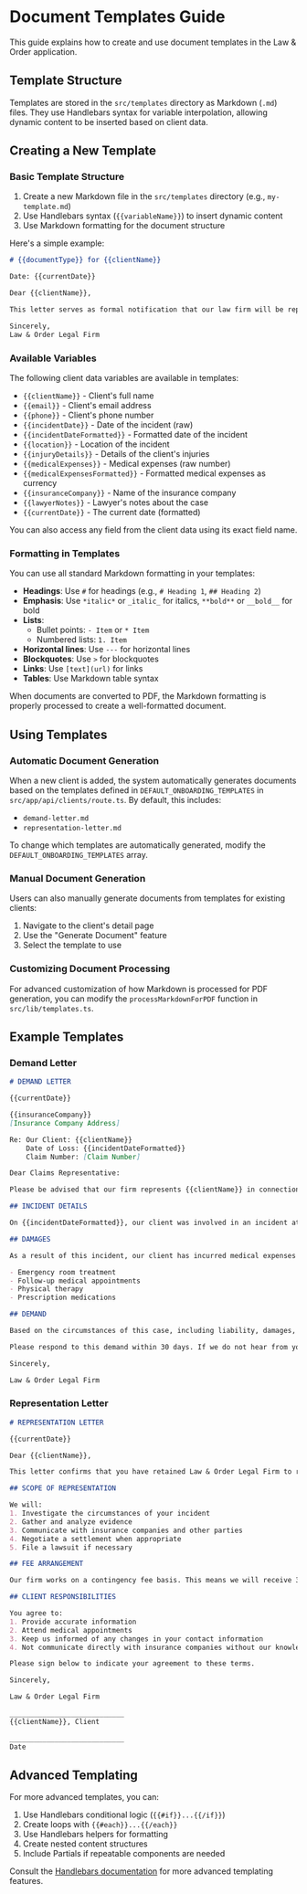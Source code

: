 # Document Templates Guide

This guide explains how to create and use document templates in the Law & Order application.

## Template Structure

Templates are stored in the `src/templates` directory as Markdown (`.md`) files. They use Handlebars syntax for variable interpolation, allowing dynamic content to be inserted based on client data.

## Creating a New Template

### Basic Template Structure

1. Create a new Markdown file in the `src/templates` directory (e.g., `my-template.md`)
2. Use Handlebars syntax (`{{variableName}}`) to insert dynamic content
3. Use Markdown formatting for the document structure

Here's a simple example:

```markdown
# {{documentType}} for {{clientName}}

Date: {{currentDate}}

Dear {{clientName}},

This letter serves as formal notification that our law firm will be representing you in connection with the incident that occurred on {{incidentDateFormatted}}.

Sincerely,
Law & Order Legal Firm
```

### Available Variables

The following client data variables are available in templates:

- `{{clientName}}` - Client's full name
- `{{email}}` - Client's email address
- `{{phone}}` - Client's phone number
- `{{incidentDate}}` - Date of the incident (raw)
- `{{incidentDateFormatted}}` - Formatted date of the incident
- `{{location}}` - Location of the incident
- `{{injuryDetails}}` - Details of the client's injuries
- `{{medicalExpenses}}` - Medical expenses (raw number)
- `{{medicalExpensesFormatted}}` - Formatted medical expenses as currency
- `{{insuranceCompany}}` - Name of the insurance company
- `{{lawyerNotes}}` - Lawyer's notes about the case
- `{{currentDate}}` - The current date (formatted)

You can also access any field from the client data using its exact field name.

### Formatting in Templates

You can use all standard Markdown formatting in your templates:

- **Headings**: Use `#` for headings (e.g., `# Heading 1`, `## Heading 2`)
- **Emphasis**: Use `*italic*` or `_italic_` for italics, `**bold**` or `__bold__` for bold
- **Lists**:
  - Bullet points: `- Item` or `* Item`
  - Numbered lists: `1. Item`
- **Horizontal lines**: Use `---` for horizontal lines
- **Blockquotes**: Use `>` for blockquotes
- **Links**: Use `[text](url)` for links
- **Tables**: Use Markdown table syntax

When documents are converted to PDF, the Markdown formatting is properly processed to create a well-formatted document.

## Using Templates

### Automatic Document Generation

When a new client is added, the system automatically generates documents based on the templates defined in `DEFAULT_ONBOARDING_TEMPLATES` in `src/app/api/clients/route.ts`. By default, this includes:

- `demand-letter.md`
- `representation-letter.md`

To change which templates are automatically generated, modify the `DEFAULT_ONBOARDING_TEMPLATES` array.

### Manual Document Generation

Users can also manually generate documents from templates for existing clients:

1. Navigate to the client's detail page
2. Use the "Generate Document" feature
3. Select the template to use

### Customizing Document Processing

For advanced customization of how Markdown is processed for PDF generation, you can modify the `processMarkdownForPDF` function in `src/lib/templates.ts`.

## Example Templates

### Demand Letter

```markdown
# DEMAND LETTER

{{currentDate}}

{{insuranceCompany}}
[Insurance Company Address]

Re: Our Client: {{clientName}}
    Date of Loss: {{incidentDateFormatted}}
    Claim Number: [Claim Number]

Dear Claims Representative:

Please be advised that our firm represents {{clientName}} in connection with injuries sustained in an incident on {{incidentDateFormatted}}.

## INCIDENT DETAILS

On {{incidentDateFormatted}}, our client was involved in an incident at {{location}}. {{injuryDetails}}

## DAMAGES

As a result of this incident, our client has incurred medical expenses totaling {{medicalExpensesFormatted}} to date. These expenses include:

- Emergency room treatment
- Follow-up medical appointments
- Physical therapy
- Prescription medications

## DEMAND

Based on the circumstances of this case, including liability, damages, and our client's pain and suffering, we hereby demand {{medicalExpensesFormatted}} to resolve this matter.

Please respond to this demand within 30 days. If we do not hear from you, we will assume you have rejected our demand and will proceed accordingly.

Sincerely,

Law & Order Legal Firm
```

### Representation Letter

```markdown
# REPRESENTATION LETTER

{{currentDate}}

Dear {{clientName}},

This letter confirms that you have retained Law & Order Legal Firm to represent you in connection with injuries sustained on {{incidentDateFormatted}} at {{location}}.

## SCOPE OF REPRESENTATION

We will:
1. Investigate the circumstances of your incident
2. Gather and analyze evidence
3. Communicate with insurance companies and other parties
4. Negotiate a settlement when appropriate
5. File a lawsuit if necessary

## FEE ARRANGEMENT

Our firm works on a contingency fee basis. This means we will receive 33.33% of any recovery obtained before filing a lawsuit, or 40% if a lawsuit is filed.

## CLIENT RESPONSIBILITIES

You agree to:
1. Provide accurate information
2. Attend medical appointments
3. Keep us informed of any changes in your contact information
4. Not communicate directly with insurance companies without our knowledge

Please sign below to indicate your agreement to these terms.

Sincerely,

Law & Order Legal Firm

____________________________
{{clientName}}, Client

____________________________
Date
```

## Advanced Templating

For more advanced templates, you can:

1. Use Handlebars conditional logic (`{{#if}}...{{/if}}`)
2. Create loops with `{{#each}}...{{/each}}`
3. Use Handlebars helpers for formatting
4. Create nested content structures
5. Include Partials if repeatable components are needed

Consult the [Handlebars documentation](https://handlebarsjs.com/guide/) for more advanced templating features. 